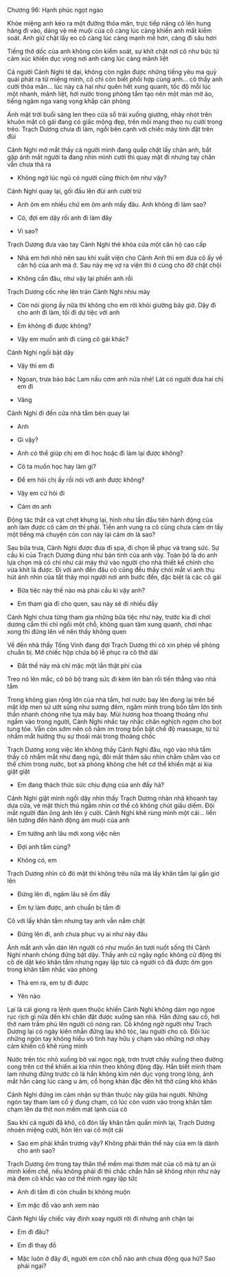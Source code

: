 




Chương 96: Hạnh phúc ngọt ngào

Khóe miệng anh kéo ra một đường thỏa mãn, trực tiếp nâng cô lên hung hăng đi vào, dáng vẻ mê muội của cô càng lúc càng khiến anh mất kiểm soát. Anh giữ chặt lấy eo cô càng lúc càng mạnh mẽ hơn, càng đi sâu hơn

Tiếng thở dốc của anh không còn kiểm soát, sự khít chặt nơi cô như bức tử cảm xúc khiến dục vọng nơi anh càng lúc càng mãnh liệt

Cả người Cảnh Nghi tê dại, không còn ngăn được những tiếng yêu ma quỷ quái phát ra từ miệng mình, cô chỉ còn biết phối hợp cùng anh... cô thấy anh cười thỏa mãn... lúc này cả hai như quên hết xung quanh, tốc độ mỗi lúc một nhanh, mãnh liệt, hơi nước trong phòng tắm tạo nên một màn mờ ảo, tiếng ngâm nga vang vọng khắp căn phòng

Ánh mặt trời buổi sáng len theo cửa sổ trải xuống giường, nhảy nhót trên khuôn mặt cô gái đang có giấc mộng đẹp, trên môi mang theo nụ cười trong trẻo. Trạch Dương chưa đi làm, ngồi bên cạnh với chiếc máy tính đặt trên đùi

Cảnh Nghi mở mắt thấy cả người mình đang quắp chặt lấy chân anh, bắt gặp ánh mắt người ta đang nhìn mình cười thì quay mặt đi nhưng tay chân vẫn chưa thả ra

- Không ngờ lúc ngủ có người cũng thích ôm như vậy?

Cảnh Nghi quay lại, gối đầu lên đùi anh cười trừ

- Anh ôm em nhiều chứ em ôm anh mấy đâu. Anh không đi làm sao?

- Có, đợi em dậy rồi anh đi làm đây

- Vì sao?

Trạch Dương đưa vào tay Cảnh Nghi thẻ khóa cửa một căn hộ cao cấp

- Nhà em hơi nhỏ nên sau khi xuất viện cho Cảnh Anh thì em đưa cô ấy về căn hộ của anh mà ở. Sau này mẹ vợ ra viện thì ở cùng cho đỡ chật chội

- Không cần đâu, như vậy lại phiền anh rồi

Trạch Dương cốc nhẹ lên trán Cảnh Nghi nhíu mày

- Còn nói giọng ấy nữa thì không cho em rời khỏi giường bây giờ. Dậy đi cho anh đi làm, tối đi dự tiệc với anh

- Em không đi được không?

- Vậy em muốn anh đi cùng cô gái khác?

Cảnh Nghi ngồi bật dậy

- Vậy thì em đi

- Ngoan, trưa bảo bác Lam nấu cơm anh nữa nhé! Lát có người đưa hai chị em đi

- Vâng

Cảnh Nghi đi đến cửa nhà tắm bèn quay lại

- Anh

- Gì vậy?

- Anh có thể giúp chị em đi học hoặc đi làm lại được không?

- Cô ta muốn học hay làm gì?

- Để em hỏi chị ấy rồi nói với anh được không?

- Vậy em cứ hỏi đi

- Cảm ơn anh

Động tác thắt cà vạt chợt khựng lại, hình như lần đầu tiên hành động của anh làm được cô cảm ơn thì phải. Tiền anh vung ra cô cũng chưa cảm ơn lấy một tiếng mà chuyện cỏn con này lại cảm ơn là sao?

Sau bữa trưa, Cảnh Nghi được đưa đi spa, đi chọn lễ phục và trang sức. Sự cầu kì của Trạch Dương đúng như bản tính của anh vậy. Toàn bộ là do anh lựa chọn mà cô chỉ như cái máy thử vào người cho nhà thiết kế chỉnh cho vừa khít là được. Đi với anh đến đâu cô cũng đều thấy chói mắt vì anh thu hút ánh nhìn của tất thảy mọi người nơi anh bước đến, đặc biệt là các cô gái

- Bữa tiệc này thế nào mà phải cầu kì vậy anh?

- Em tham gia đi cho quen, sau này sẽ đi nhiều đấy

Cảnh Nghi chưa từng tham gia những bữa tiệc như này, trước kia đi chơi dương cầm thì chỉ ngồi một chỗ, không quan tâm xung quanh, chơi nhạc xong thì đứng lên về nên thấy không quen

Về đến nhà thấy Tống Vinh đang đợi Trạch Dương thì cô xin phép về phòng chuẩn bị. Mở chiếc hộp chứa bộ lễ phục ra cô thở dài

- Đắt thế này mà chỉ mặc một lần thật phí của

Treo nó lên mắc, cô bỏ bộ trang sức đi kèm lên bàn rồi tiến thẳng vào nhà tắm

Trong không gian rộng lớn của nhà tắm, hơi nước bay lên đọng lại trên bề mặt lớp men sứ ướt sũng như sương đêm, ngâm mình trong bồn tắm lớn tinh thần nhanh chóng nhẹ tựa mây bay. Mùi hương hoa thoang thoảng như ngấm vào trong người, Cảnh Nghi nhấc tay nhấc chân nghịch ngợm cho bọt tung tóe. Vẫn còn sớm nên cô nằm im trong bồn bật chế độ massage, từ từ nhắm mắt hưởng thụ sự thoải mái trong thoáng chốc

Trạch Dương xong việc lên không thấy Cảnh Nghi đâu, ngó vào nhà tắm thấy cô nhắm mắt như đang ngủ, đôi mắt thâm sâu nhìn chằm chằm vào cơ thể chìm trong nước, bọt xà phòng không che hết cơ thể khiến mặt ai kia giật giật

- Em đang thách thức sức chịu đựng của anh đấy hả?

Cảnh Nghi giật mình ngồi dậy nhìn thấy Trạch Dương nhàn nhã khoanh tay dựa cửa, vẻ mặt thích thú ngắm nhìn cơ thể cô không chút giấu diếm. Đôi mắt người đàn ông ánh lên ý cười. Cảnh Nghi khẽ rùng mình một cái... liền liên tưởng đến hành động ám muội của anh

- Em tưởng anh lâu mới xong việc nên

- Đợi anh tắm cùng?

- Không có, em

Trạch Dương nhìn cô đỏ mặt thì không trêu nữa mà lấy khăn tắm lại gần giơ lên

- Đứng lên đi, ngâm lâu sẽ ốm đấy

- Em tự làm được, anh chuẩn bị tắm đi

Cô với lấy khăn tắm nhưng tay anh vẫn nắm chặt

- Đứng lên đi, anh chưa phục vụ ai như này đâu

Ánh mắt anh vẫn dán lên người cô như muốn ăn tươi nuốt sống thì Cảnh Nghi nhanh chóng đứng bật dậy. Thấy anh cứ ngây ngốc không cử động thì cô dè dặt kéo khăn tắm nhưng ngay lập tức cả người cô đã được ôm gọn trong khăn tắm nhấc vào phòng

- Thả em ra, em tự đi được

- Yên nào

Lại là cái giọng ra lệnh quen thuộc khiến Cảnh Nghi không dám ngo ngoe rục rịch gì nữa đến khi chân đặt được xuống sàn nhà. Hắn đứng sau cô, hơi thở nam trầm phủ lên người cô nóng ran. Cô không ngờ người như Trạch Dương lại có ngày kiên nhẫn đứng lau khô tóc, lau người cho cô. Đôi lúc những ngón tay không hiểu vô tình hay hữu ý chạm vào những nơi nhạy cảm khiến cô khẽ rùng mình

Nước trên tóc nhỏ xuống bờ vai ngọc ngà, trơn trượt chảy xuống theo đường cong trên cơ thể khiến ai kia nhìn theo không động đậy. Hắn biết mình tham lam nhưng đứng trước cô là hắn không kìm nén dục vọng trong lòng, ánh mắt hắn càng lúc càng u ám, cổ họng khàn đặc đến hít thở cũng khó khăn

Cảnh Nghi đứng im cảm nhận sự thân thuộc này giữa hai người. Những ngón tay tham lam cố ý đụng chạm, có lúc còn vươn vào trong khăn tắm chạm lên da thịt non mềm mát lạnh của cô

Sau khi cả người đã khô, cô đón lấy khăn tắm quấn mình lại, Trạch Dương nhoẻn miệng cười, hôn lên vai cô một cái

- Sao em phải khẩn trương vậy? Không phải thân thể này của em là dành cho anh sao?

Trạch Dương ôm trong tay thân thể mềm mại thơm mát của cô mà tự an ủi mình kiềm chế, nếu không phải đi thì chắc chắn hắn sẽ không nhịn như này mà đem cô khắc vào cơ thể mình ngay lập tức

- Anh đi tắm đi còn chuẩn bị không muộn

- Em mặc đồ vào anh xem nào

Cảnh Nghi lấy chiếc váy định xoay người rời đi nhưng anh chặn lại

- Em đi đâu?

- Em đi thay đồ

- Mặc luôn ở đây đi, người em còn chỗ nào anh chưa động qua hử? Sao phải ngại?




